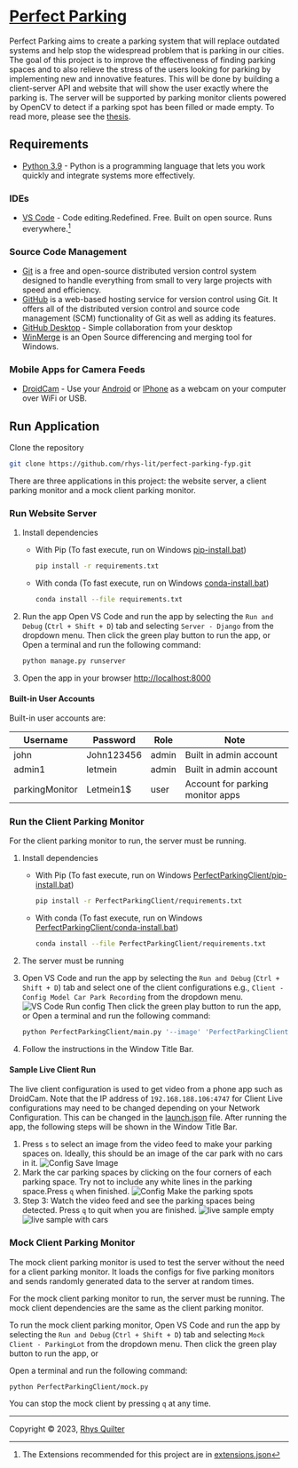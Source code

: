 
# [Perfect Parking](https://github.com/rhys-lit/perfect-parking-fyp/)

Perfect Parking aims to create a parking system that will replace outdated systems and help stop the widespread problem that is parking in our cities. The goal of this project is to improve the effectiveness of finding parking spaces and to also relieve the stress of the users looking for parking by implementing new and innovative features. This will be done by building a client-server API and website that will show the user exactly where the parking is. The server will be supported by parking monitor clients powered by OpenCV to detect if a parking spot has been filled or made empty. To read more, please see the [thesis](./docs/thesis.pdf).

## Requirements

- [Python 3.9](https://www.python.org/downloads/) - Python is a programming language that lets you work quickly and integrate systems more effectively.

### IDEs

- [VS Code](https://code.visualstudio.com/) - Code editing.Redefined. Free. Built on open source. Runs everywhere.[^vs-code]

[^vs-code]: The Extensions recommended for this project are in [extensions.json](./.vscode/extensions.json)

### Source Code Management

- [Git](https://git-scm.com/) is a free and open-source distributed version control system designed to handle everything from small to very large projects with speed and efficiency.
- [GitHub](https://www.github.com) is a web-based hosting service for version control using Git. It offers all of the distributed version control and source code management (SCM) functionality of Git as well as adding its features.
- [GitHub Desktop](https://desktop.github.com/) - Simple collaboration from your desktop
- [WinMerge](https://winmerge.org/) is an Open Source differencing and merging tool for Windows.

### Mobile Apps for Camera Feeds

- [DroidCam](https://www.dev47apps.com/) - Use your [Android](https://play.google.com/store/apps/details?id=com.dev47apps.droidcam) or [IPhone](https://apps.apple.com/ie/app/droidcam-webcam-obs-camera/id1510258102) as a webcam on your computer over WiFi or USB.

## Run Application

Clone the repository

```bash
git clone https://github.com/rhys-lit/perfect-parking-fyp.git
```

There are three applications in this project: the website server, a client parking monitor and a mock client parking monitor.

### Run Website Server

1. Install dependencies
    - With Pip (To fast execute, run on Windows [pip-install.bat](./pip-install.bat))

        ```bash
        pip install -r requirements.txt
        ```

    - With conda (To fast execute, run on Windows [conda-install.bat](./conda-install.bat))

        ```bash
        conda install --file requirements.txt
        ```

2. Run the app
    Open VS Code and run the app by selecting the `Run and Debug` (`Ctrl + Shift + D`) tab and selecting `Server - Django` from the dropdown menu. Then click the green play button to run the app, or
    Open a terminal and run the following command:

    ```bash
    python manage.py runserver
    ```

3. Open the app in your browser
    <http://localhost:8000>

#### Built-in User Accounts

Built-in user accounts are:

| Username       | Password   | Role  | Note                             |
|----------------|------------|-------|----------------------------------|
| john           | John123456 | admin | Built in admin account           |
| admin1         | letmein    | admin | Built in admin account           |
| parkingMonitor | Letmein1$  | user  | Account for parking monitor apps |

### Run the Client Parking Monitor

For the client parking monitor to run, the server must be running.

1. Install dependencies
    - With Pip (To fast execute, run on Windows [PerfectParkingClient/pip-install.bat](./PerfectParkingClient/pip-install.bat))

        ```bash
        pip install -r PerfectParkingClient/requirements.txt
        ```

    - With conda (To fast execute, run on Windows [PerfectParkingClient/conda-install.bat](./PerfectParkingClient/conda-install.bat))

        ```bash
        conda install --file PerfectParkingClient/requirements.txt
        ```

2. The server must be running
3. Open VS Code and run the app by selecting the `Run and Debug` (`Ctrl + Shift + D`) tab and select one of the client configurations e.g.,  `Client - Config Model Car Park Recording` from the dropdown menu. ![VS Code Run config](docs/images/readme/vs-code-run-config.png)
Then click the green play button to run the app, or
    Open a terminal and run the following command:

    ```bash
    python PerfectParkingClient/main.py '--image' 'PerfectParkingClient/images/live-sample-3.png' '--data' 'PerfectParkingClient/data/coordinates-live-sample.yml' '--video' 'PerfectParkingClient/videos/live-sample-3.mp4' '--start-frame' '400'
    ```

4. Follow the instructions in the Window Title Bar.

#### Sample Live Client Run

The live client configuration is used to get video from a phone app such as DroidCam. Note that the IP address of `192.168.188.106:4747` for Client Live configurations may need to be changed depending on your Network Configuration. This can be changed in the [launch.json](.vscode/launch.json) file. After running the app, the following steps will be shown in the Window Title Bar.

1. Press `s` to select an image from the video feed to make your parking spaces on. Ideally, this should be an image of the car park with no cars in it.
![Config Save Image](docs/images/readme/live-config-1-save-image.png)
2. Mark the car parking spaces by clicking on the four corners of each parking space. Try not to include any white lines in the parking space.Press `q` when finished.
![Config Make the parking spots](docs/images/readme/live-config-2-save-parking-spots.png)
3. Step 3: Watch the video feed and see the parking spaces being detected. Press `q` to quit when you are finished.
![live sample empty](docs/images/readme/live-sample-1-empty.png)
![live sample with cars](docs/images/readme/live-sample-2-cars.png)

### Mock Client Parking Monitor

The mock client parking monitor is used to test the server without the need for a client parking monitor.  It loads the configs for five parking monitors and sends randomly generated data to the server at random times.

For the mock client parking monitor to run, the server must be running. The mock client dependencies are the same as the client parking monitor.

To run the mock client parking monitor, Open VS Code and run the app by selecting the `Run and Debug` (`Ctrl + Shift + D`) tab and selecting `Mock Client - ParkingLot` from the dropdown menu. Then click the green play button to run the app, or

Open a terminal and run the following command:

```bash
python PerfectParkingClient/mock.py
```

You can stop the mock client by pressing `q` at any time.

---
Copyright &copy; 2023, [Rhys Quilter](https://github.com/rhys-lit)
